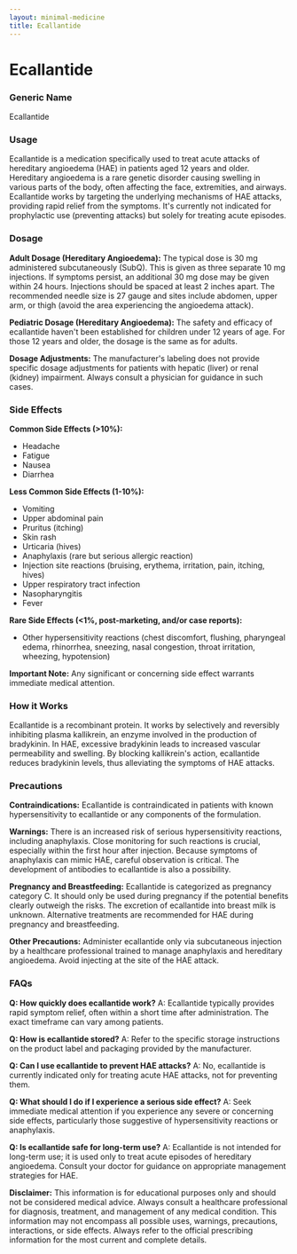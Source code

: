 ```yaml
---
layout: minimal-medicine
title: Ecallantide
---
```


# Ecallantide
### Generic Name
Ecallantide

### Usage
Ecallantide is a medication specifically used to treat acute attacks of hereditary angioedema (HAE) in patients aged 12 years and older.  Hereditary angioedema is a rare genetic disorder causing swelling in various parts of the body, often affecting the face, extremities, and airways.  Ecallantide works by targeting the underlying mechanisms of HAE attacks, providing rapid relief from the symptoms.  It's currently not indicated for prophylactic use (preventing attacks) but solely for treating acute episodes.

### Dosage
**Adult Dosage (Hereditary Angioedema):**  The typical dose is 30 mg administered subcutaneously (SubQ). This is given as three separate 10 mg injections. If symptoms persist, an additional 30 mg dose may be given within 24 hours. Injections should be spaced at least 2 inches apart.  The recommended needle size is 27 gauge and sites include abdomen, upper arm, or thigh (avoid the area experiencing the angioedema attack).

**Pediatric Dosage (Hereditary Angioedema):**  The safety and efficacy of ecallantide haven't been established for children under 12 years of age. For those 12 years and older, the dosage is the same as for adults.

**Dosage Adjustments:** The manufacturer's labeling does not provide specific dosage adjustments for patients with hepatic (liver) or renal (kidney) impairment.  Always consult a physician for guidance in such cases.

### Side Effects
**Common Side Effects (>10%):**

* Headache
* Fatigue
* Nausea
* Diarrhea

**Less Common Side Effects (1-10%):**

* Vomiting
* Upper abdominal pain
* Pruritus (itching)
* Skin rash
* Urticaria (hives)
* Anaphylaxis (rare but serious allergic reaction)
* Injection site reactions (bruising, erythema, irritation, pain, itching, hives)
* Upper respiratory tract infection
* Nasopharyngitis
* Fever


**Rare Side Effects (<1%, post-marketing, and/or case reports):**

* Other hypersensitivity reactions (chest discomfort, flushing, pharyngeal edema, rhinorrhea, sneezing, nasal congestion, throat irritation, wheezing, hypotension)


**Important Note:**  Any significant or concerning side effect warrants immediate medical attention.


### How it Works
Ecallantide is a recombinant protein.  It works by selectively and reversibly inhibiting plasma kallikrein, an enzyme involved in the production of bradykinin.  In HAE, excessive bradykinin leads to increased vascular permeability and swelling.  By blocking kallikrein's action, ecallantide reduces bradykinin levels, thus alleviating the symptoms of HAE attacks.

### Precautions
**Contraindications:** Ecallantide is contraindicated in patients with known hypersensitivity to ecallantide or any components of the formulation.

**Warnings:**  There is an increased risk of serious hypersensitivity reactions, including anaphylaxis.  Close monitoring for such reactions is crucial, especially within the first hour after injection. Because symptoms of anaphylaxis can mimic HAE, careful observation is critical.  The development of antibodies to ecallantide is also a possibility.

**Pregnancy and Breastfeeding:** Ecallantide is categorized as pregnancy category C.  It should only be used during pregnancy if the potential benefits clearly outweigh the risks.  The excretion of ecallantide into breast milk is unknown.  Alternative treatments are recommended for HAE during pregnancy and breastfeeding.

**Other Precautions:**  Administer ecallantide only via subcutaneous injection by a healthcare professional trained to manage anaphylaxis and hereditary angioedema. Avoid injecting at the site of the HAE attack.


### FAQs

**Q: How quickly does ecallantide work?**
A: Ecallantide typically provides rapid symptom relief, often within a short time after administration. The exact timeframe can vary among patients.

**Q: How is ecallantide stored?**
A: Refer to the specific storage instructions on the product label and packaging provided by the manufacturer.

**Q: Can I use ecallantide to prevent HAE attacks?**
A: No, ecallantide is currently indicated only for treating acute HAE attacks, not for preventing them.

**Q: What should I do if I experience a serious side effect?**
A: Seek immediate medical attention if you experience any severe or concerning side effects, particularly those suggestive of hypersensitivity reactions or anaphylaxis.

**Q: Is ecallantide safe for long-term use?**
A: Ecallantide is not intended for long-term use; it is used only to treat acute episodes of hereditary angioedema.  Consult your doctor for guidance on appropriate management strategies for HAE.


**Disclaimer:** This information is for educational purposes only and should not be considered medical advice. Always consult a healthcare professional for diagnosis, treatment, and management of any medical condition.  This information may not encompass all possible uses, warnings, precautions, interactions, or side effects.  Always refer to the official prescribing information for the most current and complete details.
